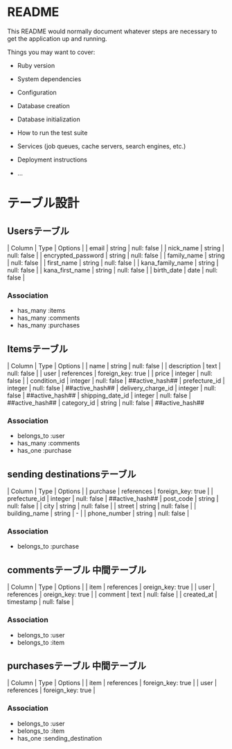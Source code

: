 # README

This README would normally document whatever steps are necessary to get the
application up and running.

Things you may want to cover:

* Ruby version

* System dependencies

* Configuration

* Database creation

* Database initialization

* How to run the test suite

* Services (job queues, cache servers, search engines, etc.)

* Deployment instructions

* ...



# テーブル設計


## Usersテーブル
| Column                      | Type    | Options     |
| email                       | string  | null: false |
| nick_name                   | string  | null: false |
| encrypted_password          | string  | null: false |
| family_name                 | string  | null: false |
| first_name                  | string  | null: false |
| kana_family_name            | string  | null: false |
| kana_first_name             | string  | null: false |
| birth_date                  | date    | null: false |

### Association
- has_many :items
- has_many :comments
- has_many :purchases


## Itemsテーブル
| Column             | Type       | Options           |
| name               | string     | null: false       |
| description        | text       | null: false       |
| user               | references | foreign_key: true |
| price              | integer    | null: false       |
| condition_id       | integer    | null: false       | ##active_hash##
| prefecture_id      | integer    | null: false       | ##active_hash##
| delivery_charge_id | integer    | null: false       | ##active_hash##
| shipping_date_id   | integer    | null: false       | ##active_hash##
| category_id        | string     | null: false       | ##active_hash##

### Association
- belongs_to :user
- has_many   :comments
- has_one    :purchase


## sending destinationsテーブル 
| Column        | Type       | Options           |
| purchase      | references | foreign_key: true |
| prefecture_id | integer    | null: false       | ##active_hash##
| post_code     | string     | null: false       |
| city          | string     | null: false       |
| street        | string     | null: false       |
| building_name | string     | -                 |
| phone_number  | string     | null: false       |

### Association
- belongs_to :purchase


## commentsテーブル 中間テーブル
| Column     | Type       | Options          |
| item       | references | oreign_key: true |
| user       | references | oreign_key: true |
| comment    | text       | null: false      |
| created_at | timestamp  | null: false      |

### Association
- belongs_to :user
- belongs_to :item


## purchasesテーブル 中間テーブル
| Column       | Type       | Options           |
| item         | references | foreign_key: true |
| user         | references | foreign_key: true |

### Association
- belongs_to :user
- belongs_to :item
- has_one :sending_destination